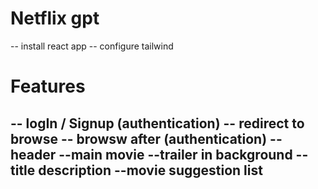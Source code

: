 # Netflix gpt 
-- install react app 
-- configure tailwind 

# Features 
 -- logIn / Signup (authentication)
 -- redirect to browse
-- browsw after (authentication)
   -- header 
   --main movie 
   --trailer in background 
   --title description 
   --movie suggestion list
   --